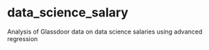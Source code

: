 # data_science_salary
Analysis of Glassdoor data on data science salaries using advanced regression
